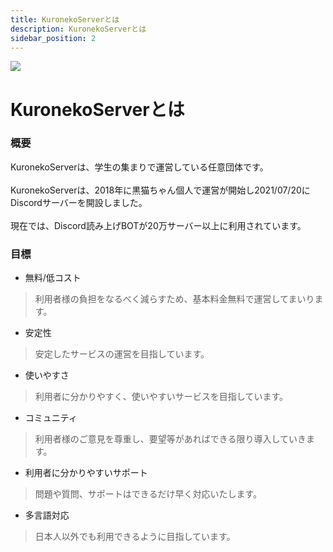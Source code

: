 ```yaml
---
title: KuronekoServerとは
description: KuronekoServerとは
sidebar_position: 2
---
```


![](/img/logo-banner.webp)

# KuronekoServerとは
### 概要
KuronekoServerは、学生の集まりで運営している任意団体です。
<br></br>KuronekoServerは、2018年に黒猫ちゃん個人で運営が開始し2021/07/20にDiscordサーバーを開設しました。
<br></br>現在では、Discord読み上げBOTが20万サーバー以上に利用されています。

### 目標
- 無料/低コスト
> 利用者様の負担をなるべく減らすため、基本料金無料で運営してまいります。
- 安定性
> 安定したサービスの運営を目指しています。
- 使いやすさ
> 利用者に分かりやすく、使いやすいサービスを目指しています。
- コミュニティ
> 利用者様のご意見を尊重し、要望等があればできる限り導入していきます。
- 利用者に分かりやすいサポート
> 問題や質問、サポートはできるだけ早く対応いたします。
- 多言語対応
> 日本人以外でも利用できるように目指しています。